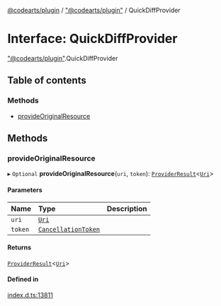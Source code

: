 [@codearts/plugin](../README.md) / ["@codearts/plugin"](../modules/_codearts_plugin_.md) / QuickDiffProvider

# Interface: QuickDiffProvider

["@codearts/plugin"](../modules/_codearts_plugin_.md).QuickDiffProvider

## Table of contents

### Methods

- [provideOriginalResource](codearts_plugin_.QuickDiffProvider.md#provideoriginalresource)

## Methods

### provideOriginalResource

▸ `Optional` **provideOriginalResource**(`uri`, `token`): [`ProviderResult`](../modules/_codearts_plugin_.md#providerresult)<[`Uri`](../classes/codearts_plugin_.Uri.md)\>

#### Parameters

| Name | Type | Description |
| :------ | :------ | :------ |
| `uri` | [`Uri`](../classes/codearts_plugin_.Uri.md) |  |
| `token` | [`CancellationToken`](codearts_plugin_.CancellationToken.md) |  |

#### Returns

[`ProviderResult`](../modules/_codearts_plugin_.md#providerresult)<[`Uri`](../classes/codearts_plugin_.Uri.md)\>

#### Defined in

[index.d.ts:13811](https://github.com/huaweicloud/cloudide-plugin-api/blob/3b0eee8/index.d.ts#L13811)
